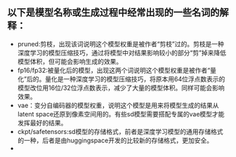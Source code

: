 ## 以下是模型名称或生成过程中经常出现的一些名词的解释：

- pruned:剪枝，出现该词说明这个模型权重是被作者“剪枝”过的。剪枝是一种深度学习的模型压缩技巧，通过将模型中对结果影响较小的部分“剪”掉来降低模型体积，但可能会影响生成的效果。
- fp16/fp32:被量化后的模型，出现这两个词说明这个模型权重是被作者“量化”后的。量化是一种深度学习的模型压缩技巧，将原本用64位浮点数表示的模型改位用16位/32位浮点数表示，减少了大量的模型体积。同样可能会影响效果。
- vae：变分自编码器的模型权重，说明这个模型是用来将模型生成的结果从latent space还原到像素空间用的。有些sd模型需要搭配专属的vae模型才能发挥最好的结果。
- ckpt/safetensors:sd模型的存储格式，前者是深度学习模型的通用存储格式的一种，后者是由huggingspace开发的比较新的存储格式，更加安全。
- 
